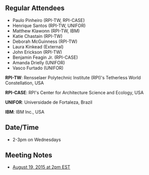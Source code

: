 ## Regular Attendees
* Paulo Pinheiro (RPI-TW, RPI-CASE)
* Henrique Santos (RPI-TW, UNIFOR)
* Matthew Klawonn (RPI-TW, IBM)
* Katie Chastain (RPI-TW)
* Deborah McGuinness (RPI-TW)
* Laura Kinkead (External)
* John Erickson (RPI-TW)
* Benjamin Feagin Jr. (RPI-CASE)
* Amanda Drielly (UNIFOR)
* Vasco Furtado (UNIFOR)

**RPI-TW**: Rensselaer Polytechnic Institute (RPI)'s Tetherless World Constellation, USA

**RPI-CASE**: RPI's Center for Architecture Science and Ecology, USA

**UNIFOR**: Universidade de Fortaleza, Brazil

**IBM**: IBM Inc., USA

## Date/Time
* 2-3pm on Wednesdays 

## Meeting Notes
* [August 19, 2015 at 2pm EST](http://bit.ly/1WF4JEs)
